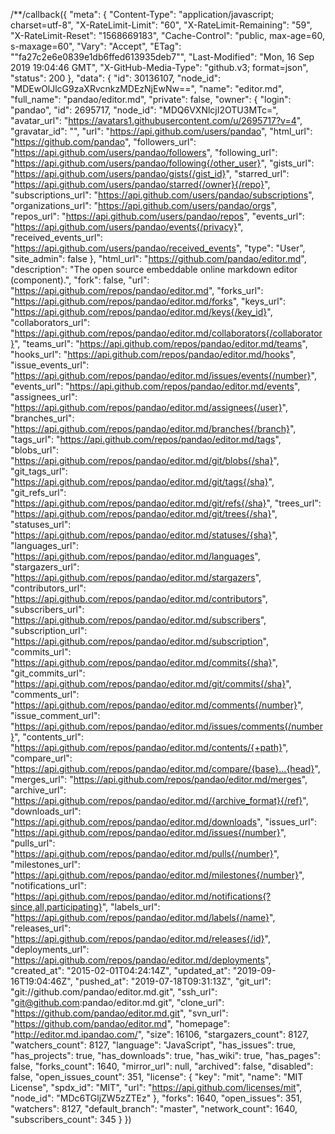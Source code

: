 /**/callback({
  "meta": {
    "Content-Type": "application/javascript; charset=utf-8",
    "X-RateLimit-Limit": "60",
    "X-RateLimit-Remaining": "59",
    "X-RateLimit-Reset": "1568669183",
    "Cache-Control": "public, max-age=60, s-maxage=60",
    "Vary": "Accept",
    "ETag": "\"fa27c2e6e0839e1db6ffed613935deb7\"",
    "Last-Modified": "Mon, 16 Sep 2019 19:04:46 GMT",
    "X-GitHub-Media-Type": "github.v3; format=json",
    "status": 200
  },
  "data": {
    "id": 30136107,
    "node_id": "MDEwOlJlcG9zaXRvcnkzMDEzNjEwNw==",
    "name": "editor.md",
    "full_name": "pandao/editor.md",
    "private": false,
    "owner": {
      "login": "pandao",
      "id": 2695717,
      "node_id": "MDQ6VXNlcjI2OTU3MTc=",
      "avatar_url": "https://avatars1.githubusercontent.com/u/2695717?v=4",
      "gravatar_id": "",
      "url": "https://api.github.com/users/pandao",
      "html_url": "https://github.com/pandao",
      "followers_url": "https://api.github.com/users/pandao/followers",
      "following_url": "https://api.github.com/users/pandao/following{/other_user}",
      "gists_url": "https://api.github.com/users/pandao/gists{/gist_id}",
      "starred_url": "https://api.github.com/users/pandao/starred{/owner}{/repo}",
      "subscriptions_url": "https://api.github.com/users/pandao/subscriptions",
      "organizations_url": "https://api.github.com/users/pandao/orgs",
      "repos_url": "https://api.github.com/users/pandao/repos",
      "events_url": "https://api.github.com/users/pandao/events{/privacy}",
      "received_events_url": "https://api.github.com/users/pandao/received_events",
      "type": "User",
      "site_admin": false
    },
    "html_url": "https://github.com/pandao/editor.md",
    "description": "The open source embeddable online markdown editor (component).",
    "fork": false,
    "url": "https://api.github.com/repos/pandao/editor.md",
    "forks_url": "https://api.github.com/repos/pandao/editor.md/forks",
    "keys_url": "https://api.github.com/repos/pandao/editor.md/keys{/key_id}",
    "collaborators_url": "https://api.github.com/repos/pandao/editor.md/collaborators{/collaborator}",
    "teams_url": "https://api.github.com/repos/pandao/editor.md/teams",
    "hooks_url": "https://api.github.com/repos/pandao/editor.md/hooks",
    "issue_events_url": "https://api.github.com/repos/pandao/editor.md/issues/events{/number}",
    "events_url": "https://api.github.com/repos/pandao/editor.md/events",
    "assignees_url": "https://api.github.com/repos/pandao/editor.md/assignees{/user}",
    "branches_url": "https://api.github.com/repos/pandao/editor.md/branches{/branch}",
    "tags_url": "https://api.github.com/repos/pandao/editor.md/tags",
    "blobs_url": "https://api.github.com/repos/pandao/editor.md/git/blobs{/sha}",
    "git_tags_url": "https://api.github.com/repos/pandao/editor.md/git/tags{/sha}",
    "git_refs_url": "https://api.github.com/repos/pandao/editor.md/git/refs{/sha}",
    "trees_url": "https://api.github.com/repos/pandao/editor.md/git/trees{/sha}",
    "statuses_url": "https://api.github.com/repos/pandao/editor.md/statuses/{sha}",
    "languages_url": "https://api.github.com/repos/pandao/editor.md/languages",
    "stargazers_url": "https://api.github.com/repos/pandao/editor.md/stargazers",
    "contributors_url": "https://api.github.com/repos/pandao/editor.md/contributors",
    "subscribers_url": "https://api.github.com/repos/pandao/editor.md/subscribers",
    "subscription_url": "https://api.github.com/repos/pandao/editor.md/subscription",
    "commits_url": "https://api.github.com/repos/pandao/editor.md/commits{/sha}",
    "git_commits_url": "https://api.github.com/repos/pandao/editor.md/git/commits{/sha}",
    "comments_url": "https://api.github.com/repos/pandao/editor.md/comments{/number}",
    "issue_comment_url": "https://api.github.com/repos/pandao/editor.md/issues/comments{/number}",
    "contents_url": "https://api.github.com/repos/pandao/editor.md/contents/{+path}",
    "compare_url": "https://api.github.com/repos/pandao/editor.md/compare/{base}...{head}",
    "merges_url": "https://api.github.com/repos/pandao/editor.md/merges",
    "archive_url": "https://api.github.com/repos/pandao/editor.md/{archive_format}{/ref}",
    "downloads_url": "https://api.github.com/repos/pandao/editor.md/downloads",
    "issues_url": "https://api.github.com/repos/pandao/editor.md/issues{/number}",
    "pulls_url": "https://api.github.com/repos/pandao/editor.md/pulls{/number}",
    "milestones_url": "https://api.github.com/repos/pandao/editor.md/milestones{/number}",
    "notifications_url": "https://api.github.com/repos/pandao/editor.md/notifications{?since,all,participating}",
    "labels_url": "https://api.github.com/repos/pandao/editor.md/labels{/name}",
    "releases_url": "https://api.github.com/repos/pandao/editor.md/releases{/id}",
    "deployments_url": "https://api.github.com/repos/pandao/editor.md/deployments",
    "created_at": "2015-02-01T04:24:14Z",
    "updated_at": "2019-09-16T19:04:46Z",
    "pushed_at": "2019-07-18T09:31:13Z",
    "git_url": "git://github.com/pandao/editor.md.git",
    "ssh_url": "git@github.com:pandao/editor.md.git",
    "clone_url": "https://github.com/pandao/editor.md.git",
    "svn_url": "https://github.com/pandao/editor.md",
    "homepage": "http://editor.md.ipandao.com/",
    "size": 16106,
    "stargazers_count": 8127,
    "watchers_count": 8127,
    "language": "JavaScript",
    "has_issues": true,
    "has_projects": true,
    "has_downloads": true,
    "has_wiki": true,
    "has_pages": false,
    "forks_count": 1640,
    "mirror_url": null,
    "archived": false,
    "disabled": false,
    "open_issues_count": 351,
    "license": {
      "key": "mit",
      "name": "MIT License",
      "spdx_id": "MIT",
      "url": "https://api.github.com/licenses/mit",
      "node_id": "MDc6TGljZW5zZTEz"
    },
    "forks": 1640,
    "open_issues": 351,
    "watchers": 8127,
    "default_branch": "master",
    "network_count": 1640,
    "subscribers_count": 345
  }
})

